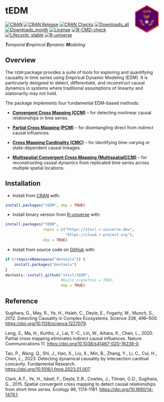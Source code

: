 
<!-- README.md is generated from README.Rmd. Please edit that file -->

# tEDM <a href="https://stscl.github.io/tEDM/"><img src="man/figures/tEDM.png" align="right" hspace="10" vspace="0" width="15%" alt="tEDM website: https://stscl.github.io/tEDM/"/></a>

<!-- badges: start -->

[![CRAN](https://www.r-pkg.org/badges/version/tEDM)](https://CRAN.R-project.org/package=tEDM)
[![CRAN
Release](https://www.r-pkg.org/badges/last-release/tEDM)](https://CRAN.R-project.org/package=tEDM)
[![CRAN
Checks](https://badges.cranchecks.info/worst/tEDM.svg)](https://cran.r-project.org/web/checks/check_results_tEDM.html)
[![Downloads_all](https://badgen.net/cran/dt/tEDM?color=orange)](https://CRAN.R-project.org/package=tEDM)
[![Downloads_month](https://cranlogs.r-pkg.org/badges/tEDM)](https://CRAN.R-project.org/package=tEDM)
[![License](https://img.shields.io/badge/license-GPL--3-brightgreen.svg?style=flat)](http://www.gnu.org/licenses/gpl-3.0.html)
[![R-CMD-check](https://github.com/stscl/tEDM/actions/workflows/R-CMD-check.yaml/badge.svg)](https://github.com/stscl/tEDM/actions/workflows/R-CMD-check.yaml)
[![Lifecycle:
stable](https://img.shields.io/badge/lifecycle-stable-20b2aa.svg)](https://lifecycle.r-lib.org/articles/stages.html#stable)
[![R-universe](https://stscl.r-universe.dev/badges/tEDM?color=cyan)](https://stscl.r-universe.dev/tEDM)

<!-- badges: end -->

***T**emporal **E**mpirical **D**ynamic **M**odeling*

## Overview

The `tEDM` package provides a suite of tools for exploring and
quantifying causality in time series using Empirical Dynamic Modeling
(EDM). It is particularly designed to detect, differentiate, and
reconstruct causal dynamics in systems where traditional assumptions of
linearity and stationarity may not hold.

The package implements four fundamental EDM-based methods:

- [**Convergent Cross Mapping
  (CCM)**](https://doi.org/10.1126/science.1227079) – for detecting
  nonlinear causal relationships in time series.

- [**Partial Cross Mapping
  (PCM)**](https://doi.org/10.1038/s41467-020-16238-0) – for
  disentangling direct from indirect causal influences.

- [**Cross Mapping Cardinality
  (CMC)**](https://doi.org/10.1016/j.fmre.2023.01.007) – for identifying
  time-varying or state-dependent causal linkages.

- [**Multispatial Convergent Cross Mapping
  (MultispatialCCM)**](https://doi.org/10.1890/14-1479.1) – for
  reconstructing causal dynamics from replicated time series across
  multiple spatial locations.

## Installation

- Install from [CRAN](https://CRAN.R-project.org/package=tEDM) with:

``` r
install.packages("tEDM", dep = TRUE)
```

- Install binary version from
  [R-universe](https://stscl.r-universe.dev/tEDM) with:

``` r
install.packages("tEDM",
                 repos = c("https://stscl.r-universe.dev",
                           "https://cloud.r-project.org"),
                 dep = TRUE)
```

- Install from source code on [GitHub](https://github.com/stscl/tEDM)
  with:

``` r
if (!requireNamespace("devtools")) {
    install.packages("devtools")
}
devtools::install_github("stscl/tEDM",
                         #build_vignettes = TRUE,
                         dep = TRUE)
```

## Reference

Sugihara, G., May, R., Ye, H., Hsieh, C., Deyle, E., Fogarty, M., Munch,
S., 2012. Detecting Causality in Complex Ecosystems. Science 338,
496–500. <https://doi.org/10.1126/science.1227079>.

Leng, S., Ma, H., Kurths, J., Lai, Y.-C., Lin, W., Aihara, K., Chen, L.,
2020. Partial cross mapping eliminates indirect causal influences.
Nature Communications 11. <https://doi.org/10.1038/s41467-020-16238-0>.

Tao, P., Wang, Q., Shi, J., Hao, X., Liu, X., Min, B., Zhang, Y., Li,
C., Cui, H., Chen, L., 2023. Detecting dynamical causality by
intersection cardinal concavity. Fundamental Research.
<https://doi.org/10.1016/j.fmre.2023.01.007>.

Clark, A.T., Ye, H., Isbell, F., Deyle, E.R., Cowles, J., Tilman, G.D.,
Sugihara, G., 2015. Spatial convergent cross mapping to detect causal
relationships from short time series. Ecology 96, 1174–1181.
<https://doi.org/10.1890/14-1479.1>.

 
